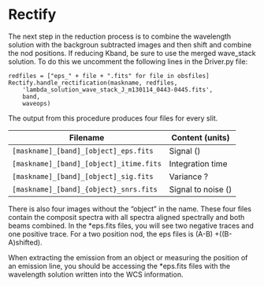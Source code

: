 # Rectify

The next step in the reduction process is to combine the wavelength solution with the backgroun subtracted images and then shift and combine the nod positions. If reducing Kband, be sure to use the merged wave_stack solution.  To do this we uncomment the following lines in the Driver.py file:

    redfiles = ["eps_" + file + ".fits" for file in obsfiles]
    Rectify.handle_rectification(maskname, redfiles,
        'lambda_solution_wave_stack_J_m130114_0443-0445.fits',
        band,
        waveops)

The output from this procedure produces four files for every slit.

| Filename                         | Content (units)                                                             |
|----------------------------------|-----------------------------------------------------------------------------|
| `[maskname]_[band]_[object]_eps.fits` | Signal () |
| `[maskname]_[band]_[object]_itime.fits` | Integration time  |
| `[maskname]_[band]_[object]_sig.fits` | Variance  ? |
| `[maskname]_[band]_{object}_snrs.fits` | Signal to noise () |

There is also four images without the “object” in the name. These four files contain the composit spectra with all spectra aligned spectrally and both beams combined. In the *eps.fits files, you will see two negative traces and one positive trace.  For a two position nod, the eps files is (A-B) +((B-A)shifted).

When extracting the emission from an object or measuring the position of an emission line, you should be accessing the *eps.fits files with the wavelength solution written into the WCS information.

